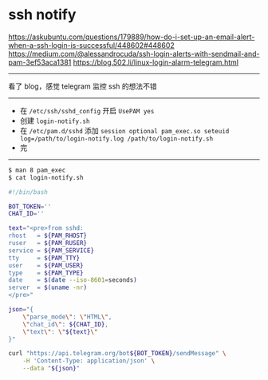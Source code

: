 # ssh notify

https://askubuntu.com/questions/179889/how-do-i-set-up-an-email-alert-when-a-ssh-login-is-successful/448602#448602
https://medium.com/@alessandrocuda/ssh-login-alerts-with-sendmail-and-pam-3ef53aca1381
https://blog.502.li/linux-login-alarm-telegram.html

---

看了 blog，感觉 telegram 监控 ssh 的想法不错

---

- 在 `/etc/ssh/sshd_config` 开启 `UsePAM yes`
- 创建 `login-notify.sh`
- 在 `/etc/pam.d/sshd` 添加 `session optional pam_exec.so seteuid log=/path/to/login-notify.log /path/to/login-notify.sh`
- 完

---

```bash
$ man 8 pam_exec
$ cat login-notify.sh

#!/bin/bash

BOT_TOKEN=''
CHAT_ID=''

text="<pre>from sshd:
rhost   = ${PAM_RHOST}
ruser   = ${PAM_RUSER}
service = ${PAM_SERVICE}
tty     = ${PAM_TTY}
user    = ${PAM_USER}
type    = ${PAM_TYPE}
date    = $(date --iso-8601=seconds)
server  = $(uname -nr)
</pre>"

json="{
    \"parse_mode\": \"HTML\",
    \"chat_id\": ${CHAT_ID},
    \"text\": \"${text}\"
}"

curl "https://api.telegram.org/bot${BOT_TOKEN}/sendMessage" \
    -H 'Content-Type: application/json' \
    --data "${json}"
```


